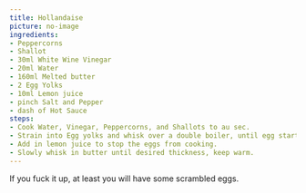 ```yaml
---
title: Hollandaise
picture: no-image
ingredients:
- Peppercorns
- Shallot  
- 30ml White Wine Vinegar
- 20ml Water
- 160ml Melted butter
- 2 Egg Yolks
- 10ml Lemon juice
- pinch Salt and Pepper
- dash of Hot Sauce
steps:
- Cook Water, Vinegar, Peppercorns, and Shallots to au sec. 
- Strain into Egg yolks and whisk over a double boiler, until egg starts to thicken and leave ribbons whenthe whisk is removed.
- Add in lemon juice to stop the eggs from cooking.
- Slowly whisk in butter until desired thickness, keep warm.
---
```


If you fuck it up, at least you will have some scrambled eggs. 